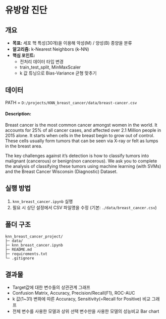# 유방암 진단

## 개요
- **목표:** 세포 핵 특성(30개)을 이용해 악성(M) / 양성(B) 종양을 분류
- **알고리즘:** k-Nearest Neighbors (k-NN)
- **핵심 포인트:**
  - 전처리 데이터 타입 변경
  - train_test_split, MinMaxScaler
  - k 값 튜닝으로 Bias-Variance 균형 맞추기

## 데이터
PATH = `D:/projects/KNN_breast_cancer/data/breast-cancer.csv`

#### Description:
Breast cancer is the most common cancer amongst women in the world. It accounts for 25% of all cancer cases, and affected over 2.1 Million people in 2015 alone. It starts when cells in the breast begin to grow out of control. These cells usually form tumors that can be seen via X-ray or felt as lumps in the breast area.

The key challenges against it’s detection is how to classify tumors into malignant (cancerous) or benign(non cancerous). We ask you to complete the analysis of classifying these tumors using machine learning (with SVMs) and the Breast Cancer Wisconsin (Diagnostic) Dataset.


## 실행 방법
1. `knn_breast_cancer.ipynb` 실행
2. 필요 시 상단 설정에서 CSV 파일명을 수정 (기본: `./data/breast_cancer.csv`)

## 폴더 구조
```
knn_breast_cancer_project/
├─ data/
├─ knn_breast_cancer.ipynb
├─ README.md
├─ requirements.txt
└─ .gitignore
```

## 결과물
- Target값에 대한 변수들의 상관관계 그래프
- Confusion Matrix, Accuracy, Precision/Recall(F1), ROC-AUC
- k 값(1~31) 변화에 따른 Accuracy, Sensitivity(=Recall for Positive) 비교 그래프
- 전체 변수를 사용한 모델과 상위 선택 변수만을 사용한 모델의 성능비교 Bar chart

